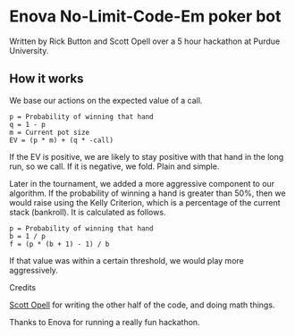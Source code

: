 # Enova No-Limit-Code-Em poker bot

Written by Rick Button and Scott Opell over a 5 hour hackathon at Purdue University.

## How it works

We base our actions on the expected value of a call.

```
p = Probability of winning that hand
q = 1 - p
m = Current pot size
EV = (p * m) + (q * -call)
```

If the EV is positive, we are likely to stay positive with that hand in the long run, so we call. If it is negative, we fold. Plain and simple.

Later in the tournament, we added a more aggressive component to our algorithm. If the probability of winning a hand is greater than 50%, then we would raise using the Kelly Criterion, which is a percentage of the current stack (bankroll). It is calculated as follows.

```
p = Probability of winning that hand
b = 1 / p
f = (p * (b + 1) - 1) / b
```

If that value was within a certain threshold, we would play more aggressively.

Credits

[Scott Opell](http://github.com/scottopell) for writing the other half of the code, and doing math things.

Thanks to Enova for running a really fun hackathon.
